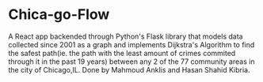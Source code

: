 # Chica-go-Flow
A React app backended through Python's Flask library that models data collected since 2001 as a graph and implements Dijkstra's Algorithm to find the safest path(ie. the path with the least amount of crimes commited through it in the past 19 years) between any 2 of the 77 community areas in the city of Chicago,IL. Done by Mahmoud Anklis and Hasan Shahid Kibria.
